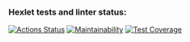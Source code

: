 ### Hexlet tests and linter status:
[![Actions Status](https://github.com/MaxRybetsky/java-project-61/actions/workflows/hexlet-check.yml/badge.svg)](https://github.com/MaxRybetsky/java-project-61/actions)
[![Maintainability](https://api.codeclimate.com/v1/badges/b811ecb01b310bea4dce/maintainability)](https://codeclimate.com/github/MaxRybetsky/java-project-61/maintainability)
[![Test Coverage](https://api.codeclimate.com/v1/badges/b811ecb01b310bea4dce/test_coverage)](https://codeclimate.com/github/MaxRybetsky/java-project-61/test_coverage)